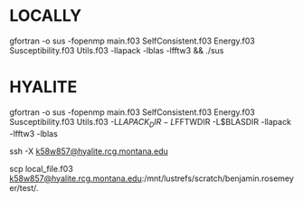 # LOCALLY
gfortran -o sus -fopenmp main.f03 SelfConsistent.f03 Energy.f03 Susceptibility.f03 Utils.f03 -llapack -lblas -lfftw3 && ./sus

# HYALITE
gfortran -o sus -fopenmp main.f03 SelfConsistent.f03 Energy.f03 Susceptibility.f03 Utils.f03 -L$LAPACK_DIR -L$FFTWDIR -L$BLASDIR -llapack -lfftw3 -lblas

ssh -X k58w857@hyalite.rcg.montana.edu

scp local_file.f03 k58w857@hyalite.rcg.montana.edu:/mnt/lustrefs/scratch/benjamin.rosemeyer/test/.
